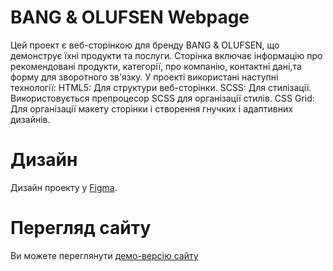# BANG & OLUFSEN Webpage

Цей проект є веб-сторінкою для бренду BANG & OLUFSEN, що демонструє їхні продукти та послуги. Сторінка включає інформацію про рекомендовані продукти, категорії, про компанію, контактні дані,та форму для зворотного зв'язку.
У проекті використані наступні технології:
HTML5: Для структури веб-сторінки.
SCSS: Для стилізації. Використовується препроцесор SCSS для організації стилів.
CSS Grid: Для організації макету сторінки і створення гнучких і адаптивних дизайнів.
# Дизайн
Дизайн проекту у [Figma](https://www.figma.com/design/DtkQmQ797hk0nI4KfMi2Uq/BOSE-New-Version?node-id=6817-212&t=QoGiwqSOVCAap6B3-0).
# Перегляд сайту
 Ви можете переглянути [демо-версію сайту](https://MariCodec.github.io/landing-B-O/)
